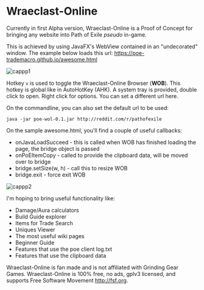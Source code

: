 # Wraeclast-Online
Currently in first Alpha version, 
Wraeclast-Online is a Proof of Concept for bringing any website into Path of Exile _pseudo_ in-game.

This is achieved by using JavaFX's WebView contained in an "undecorated" window.
The example below loads this url: https://poe-trademacro.github.io/awesome.html

![cappp1](https://cloud.githubusercontent.com/assets/75921/19652016/c72baec2-9a41-11e6-8721-e8a3cb4b10c5.jpg)

Hotkey `v` is used to toggle the Wraeclast-Online Browser (**WOB**). This hotkey is global like in AutoHotKey (AHK).
A system tray is provided, double click to open. Right click for options. You can set a different url here.

On the commandline, you can also set the default url to be used:

    java -jar poe-wol-0.1.jar http://reddit.com/r/pathofexile
    
On the sample awesome.html, you'll find a couple of useful callbacks:
 
 * onJavaLoadSucceed - this is called when WOB has finished loading the page, the bridge object is passed
 * onPoEItemCopy - called to provide the clipboard data, will be moved over to bridge
 * bridge.setSize(w, h) - call this to resize WOB
 * bridge.exit - force exit WOB

![cappp2](https://cloud.githubusercontent.com/assets/75921/19652015/c72a8a06-9a41-11e6-8be9-214a9454cfe2.jpg)

I'm hoping to bring useful functionality like:
 
  * Damage/Aura calculators
  * Build Guide explorer
  * Items for Trade Search
  * Uniques Viewer
  * The most useful wiki pages
  * Beginner Guide
  * Features that use the poe client log.txt
  * Features that use the clipboard data

Wraeclast-Online is fan made and is not affiliated with Grinding Gear Games. Wraeclast-Online is 100% free, no ads, gplv3 licensed, and supports Free Software Movement http://fsf.org.